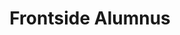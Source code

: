 ---
templateKey: people
name: Chris Freeman
title: Frontside Alumnus
img: chris-freeman.png
twitter: 15lettermax
github: cafreeman
bio: Chris ended up developing software by accident. After getting degrees in Political Science and Economics, he worked as a data analyst before going to work on analytics software and realizing that programming is actually the best. He’s written open source software in R, Scala, and now Javascript, and basically just likes anything that involves a text editor and higher-order functions. In his spare time, he enjoys cooking, listening to podcasts, reading about other programming languages, and spending time with his fiancé and their (awesome) army of (awesome) cats.
---